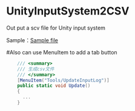 # UnityInputSystem2CSV
Out put a scv file for Unity input system



Sample：[Sample file](/InputLog.csv)


#Also can use MenuItem to add a tab button 
```csharp
    /// <summary>
    /// 生成csv文件
    /// </summary>
    [MenuItem("Tools/UpdateInputLog")]
    public static void Update()
    {
      ...
    }
```
